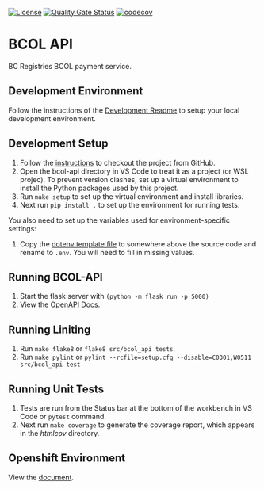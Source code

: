 [![License](https://img.shields.io/badge/License-Apache%202.0-blue.svg)](../LICENSE)
[![Quality Gate Status](https://sonarcloud.io/api/project_badges/measure?project=bcgov_sbc-pay&metric=alert_status)](https://sonarcloud.io/code?id=bcgov_sbc-pay&selected=bcgov_sbc-pay%3Abcol-api)
[![codecov](https://codecov.io/gh/bcgov/sbc-pay/branch/master/graph/badge.svg)](https://codecov.io/gh/bcgov/sbc-pay)

# BCOL API

BC Registries BCOL payment service.


## Development Environment

Follow the instructions of the [Development Readme](https://github.com/bcgov/entity/blob/master/docs/development.md)
to setup your local development environment.

## Development Setup

1. Follow the [instructions](https://github.com/bcgov/entity/blob/master/docs/setup-forking-workflow.md) to checkout the project from GitHub.
2. Open the bcol-api directory in VS Code to treat it as a project (or WSL projec). To prevent version clashes, set up a
virtual environment to install the Python packages used by this project.
3. Run `make setup` to set up the virtual environment and install libraries.
4. Next run `pip install .` to set up the environment for running tests.

You also need to set up the variables used for environment-specific settings:
1. Copy the [dotenv template file](./docs/dotenv_template) to somewhere above the source code and rename to `.env`. You will need to fill in missing values.

## Running BCOL-API

1. Start the flask server with `(python -m flask run -p 5000)`
2. View the [OpenAPI Docs](http://127.0.0.1:5000/api/v1).

## Running Liniting

1. Run `make flake8` or `flake8 src/bcol_api tests`.
2. Run `make pylint` or `pylint --rcfile=setup.cfg --disable=C0301,W0511 src/bcol_api test`

## Running Unit Tests

1. Tests are run from the Status bar at the bottom of the workbench in VS Code or `pytest` command.
2. Next run `make coverage` to generate the coverage report, which appears in the *htmlcov* directory.

## Openshift Environment

View the [document](https://github.com/bcgov/sbc-auth/blob/development/docs/build-deploy.md).


